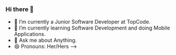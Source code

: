 ### Hi there 👋

- 🔭 I’m currently a Junior Software Developer at TopCode.
- 🌱 I’m currently learning Software Development and doing Mobile Applications.
- 💬 Ask me about Anything.
- 😄 Pronouns: Her/Hers
-->
